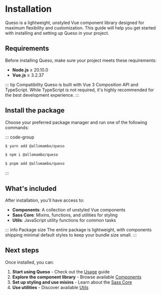 # Installation

Queso is a lightweight, unstyled Vue component library designed for maximum flexibility and customization. This guide will help you get started with installing and setting up Queso in your project.

## Requirements

Before installing Queso, make sure your project meets these requirements:

-   **Node.js** ≥ 20.10.0
-   **Vue.js** ≥ 3.2.37

::: tip Compatibility
Queso is built with Vue 3 Composition API and TypeScript. While TypeScript is not required, it's highly recommended for the best development experience.
:::

## Install the package

Choose your preferred package manager and run one of the following commands:

::: code-group

```sh [yarn]
$ yarn add @allomambo/queso
```

```sh [npm]
$ npm i @allomambo/queso
```

```sh [pnpm]
$ pnpm add @allomambo/queso
```

:::

## What's included

After installation, you'll have access to:

-   **Components**: A collection of unstyled Vue components
-   **Sass Core**: Mixins, functions, and utilities for styling
-   **Utils**: JavaScript utility functions for common tasks

::: info Package size
The entire package is lightweight, with components shipping minimal default styles to keep your bundle size small.
:::

## Next steps

Once installed, you can:

1. **Start using Queso** - Check out the [Usage](../usage) guide
2. **Explore the component library** - Browse available [Components](../components/)
3. **Set up styling and use mixins** - Learn about the [Sass Core](../sass-core/)
4. **Use utilities** - Discover available [Utils](../utils)
